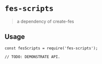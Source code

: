 # `fes-scripts`

> a dependency of create-fes

## Usage

```
const fesScripts = require('fes-scripts');

// TODO: DEMONSTRATE API.
```
